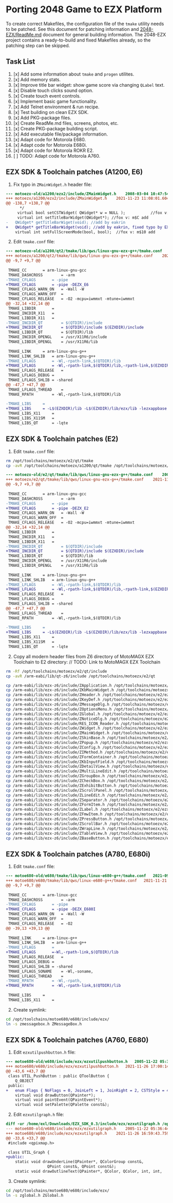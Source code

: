 Porting 2048 Game to EZX Platform
=================================

To create correct Makefiles, the configuration file of the `tmake` utility needs to be patched. See this document for patching information and [2048-EZX/ReadMe.md](../2048-EZX/ReadMe.md) document for general building information. The 2048-EZX project contains a ready-to-build and fixed Makefiles already, so the patching step can be skipped.

## Task List

1. [x] Add some information about `tmake` and `progen` utilites.
2. [x] Add memory stats.
3. [x] Improve title bar widget: show game score via changing `QLabel` text.
4. [x] Disable touch clicks sound option.
5. [x] Create touch event controls.
6. [x] Implement basic game functionality.
7. [x] Add Telnet environment & run recipe.
8. [x] Test building on clean EZX SDK.
9. [x] Add PKG-package files.
10. [x] Create ReadMe.md files, screens, photos, etc.
11. [x] Create PKG-package building script.
12. [x] Add executable file/package information.
13. [x] Adapt code for Motorola E680.
14. [x] Adapt code for Motorola E680i.
15. [x] Adapt code for Motorola ROKR E2.
16. [ ] TODO: Adapt code for Motorola A760.

## EZX SDK & Toolchain patches (A1200, E6)

1. Fix typo in `ZMainWidget.h` header file:

```diff
--- motoezx-old/a1200/ezx2/include/ZMainWidget.h	2008-03-04 10:47:54.000000000 +0600
+++ motoezx/a1200/ezx2/include/ZMainWidget.h	2021-11-23 11:08:01.604360408 +0700
@@ -138,7 +138,7 @@
	  */
	 virtual bool setCSTWidget( QWidget* w = NULL );           //fox v: m8
	 virtual int setTitleBarWidget(QWidget*); //fox v: m$C add
-	QWidget* getTitleBarWiget(void); //add by eakrin
+	QWidget* getTitleBarWidget(void); //add by eakrin, fixed typo by EXL
	virtual int setFullScreenMode(bool, bool);  //fox v: m$10 add
```

2. Edit `tmake.conf` file:

```diff
--- motoezx-old/a1200/qt2/tmake/lib/qws/linux-gnu-ezx-g++/tmake.conf	2008-01-12 18:44:10.000000000 +0600
+++ motoezx/a1200/qt2/tmake/lib/qws/linux-gnu-ezx-g++/tmake.conf	2021-11-23 11:15:10.063079065 +0700
@@ -9,7 +9,7 @@
 
 TMAKE_CC		= arm-linux-gnu-gcc
 TMAKE_DASHCROSS		= -arm
-TMAKE_CFLAGS		= -pipe 
+TMAKE_CFLAGS		= -pipe -DEZX_E6
 TMAKE_CFLAGS_WARN_ON	= -Wall -W
 TMAKE_CFLAGS_WARN_OFF	=
 TMAKE_CFLAGS_RELEASE	= -O2 -mcpu=iwmmxt -mtune=iwmmxt
@@ -32,14 +32,14 @@
 TMAKE_LIBDIR		=
 TMAKE_INCDIR_X11	= 
 TMAKE_LIBDIR_X11	= 
-TMAKE_INCDIR_QT		= $(QTDIR)/include
+TMAKE_INCDIR_QT		= $(QTDIR)/include $(EZXDIR)/include
 TMAKE_LIBDIR_QT		= $(QTDIR)/lib
 TMAKE_INCDIR_OPENGL	= /usr/X11R6/include
 TMAKE_LIBDIR_OPENGL	= /usr/X11R6/lib
 
 TMAKE_LINK		= arm-linux-gnu-g++
 TMAKE_LINK_SHLIB	= arm-linux-gnu-g++
-TMAKE_LFLAGS		= -Wl,-rpath-link,$(QTDIR)/lib
+TMAKE_LFLAGS		= -Wl,-rpath-link,$(QTDIR)/lib,-rpath-link,$(EZXDIR)/lib
 TMAKE_LFLAGS_RELEASE	=
 TMAKE_LFLAGS_DEBUG	=
 TMAKE_LFLAGS_SHLIB	= -shared
@@ -47,7 +47,7 @@
 TMAKE_LFLAGS_THREAD	=
 TMAKE_RPATH		= -Wl,-rpath-link,$(QTDIR)/lib
 
-TMAKE_LIBS		= 
+TMAKE_LIBS		= -L$(EZXDIR)/lib -L$(EZXDIR)/lib/ezx/lib -lezxappbase
 TMAKE_LIBS_X11		= 
 TMAKE_LIBS_X11SM	= 
 TMAKE_LIBS_QT		= -lqte
```

## EZX SDK & Toolchain patches (E2)

1. Edit `tmake.conf` file:

```sh
rm /opt/toolchains/motoezx/e2/qt/tmake
cp -avR /opt/toolchains/motoezx/a1200/qt/tmake /opt/toolchains/motoezx/e2/qt/tmake
```

```diff
--- motoezx-old/e2/qt/tmake/lib/qws/linux-gnu-ezx-g++/tmake.conf	2008-01-12 18:44:10.000000000 +0600
+++ motoezx/e2/qt/tmake/lib/qws/linux-gnu-ezx-g++/tmake.conf	2021-11-23 11:23:40.459701145 +0700
@@ -9,7 +9,7 @@
 
 TMAKE_CC		= arm-linux-gnu-gcc
 TMAKE_DASHCROSS		= -arm
-TMAKE_CFLAGS		= -pipe 
+TMAKE_CFLAGS		= -pipe -DEZX_E2
 TMAKE_CFLAGS_WARN_ON	= -Wall -W
 TMAKE_CFLAGS_WARN_OFF	=
 TMAKE_CFLAGS_RELEASE	= -O2 -mcpu=iwmmxt -mtune=iwmmxt
@@ -32,14 +32,14 @@
 TMAKE_LIBDIR		=
 TMAKE_INCDIR_X11	= 
 TMAKE_LIBDIR_X11	= 
-TMAKE_INCDIR_QT		= $(QTDIR)/include
+TMAKE_INCDIR_QT		= $(QTDIR)/include $(EZXDIR)/include
 TMAKE_LIBDIR_QT		= $(QTDIR)/lib
 TMAKE_INCDIR_OPENGL	= /usr/X11R6/include
 TMAKE_LIBDIR_OPENGL	= /usr/X11R6/lib
 
 TMAKE_LINK		= arm-linux-gnu-g++
 TMAKE_LINK_SHLIB	= arm-linux-gnu-g++
-TMAKE_LFLAGS		= -Wl,-rpath-link,$(QTDIR)/lib
+TMAKE_LFLAGS		= -Wl,-rpath-link,$(QTDIR)/lib,-rpath-link,$(EZXDIR)/lib
 TMAKE_LFLAGS_RELEASE	=
 TMAKE_LFLAGS_DEBUG	=
 TMAKE_LFLAGS_SHLIB	= -shared
@@ -47,7 +47,7 @@
 TMAKE_LFLAGS_THREAD	=
 TMAKE_RPATH		= -Wl,-rpath-link,$(QTDIR)/lib
 
-TMAKE_LIBS		= 
+TMAKE_LIBS		= -L$(EZXDIR)/lib -L$(EZXDIR)/lib/ezx/lib -lezxappbase -lezxrichedit
 TMAKE_LIBS_X11		= 
 TMAKE_LIBS_X11SM	= 
 TMAKE_LIBS_QT		= -lqte
```

2. Copy all modern header files from Z6 directory of MotoMAGX EZX Toolchain to E2 directory:
// TODO: Link to MotoMAGX EZX Toolchain

```sh
rm -Rf /opt/toolchains/motoezx/e2/qt/include
cp -avR /arm-eabi/lib/qt-z6/include /opt/toolchains/motoezx/e2/qt

cp /arm-eabi/lib/ezx-z6/include/ZApplication.h /opt/toolchains/motoezx/e2/ezx/include/
cp /arm-eabi/lib/ezx-z6/include/ZKbMainWidget.h /opt/toolchains/motoezx/e2/ezx/include/
cp /arm-eabi/lib/ezx-z6/include/ZHeader.h /opt/toolchains/motoezx/e2/ezx/include/
cp /arm-eabi/lib/ezx-z6/include/ZKeyDef.h /opt/toolchains/motoezx/e2/ezx/include/
cp /arm-eabi/lib/ezx-z6/include/ZMessageDlg.h /opt/toolchains/motoezx/e2/ezx/include/
cp /arm-eabi/lib/ezx-z6/include/ZOptionsMenu.h /opt/toolchains/motoezx/e2/ezx/include/
cp /arm-eabi/lib/ezx-z6/include/ZGlobal.h /opt/toolchains/motoezx/e2/ezx/include/
cp /arm-eabi/lib/ezx-z6/include/ZNoticeDlg.h /opt/toolchains/motoezx/e2/ezx/include/
cp /arm-eabi/lib/ezx-z6/include/RES_ICON_Reader.h /opt/toolchains/motoezx/e2/ezx/include/
cp /arm-eabi/lib/ezx-z6/include/ZWidget.h /opt/toolchains/motoezx/e2/ezx/include/
cp /arm-eabi/lib/ezx-z6/include/ZMainWidget.h /opt/toolchains/motoezx/e2/ezx/include/
cp /arm-eabi/lib/ezx-z6/include/ZSkinBase.h /opt/toolchains/motoezx/e2/ezx/include/
cp /arm-eabi/lib/ezx-z6/include/ZPopup.h /opt/toolchains/motoezx/e2/ezx/include/
cp /arm-eabi/lib/ezx-z6/include/ZConfig.h /opt/toolchains/motoezx/e2/ezx/include/
cp /arm-eabi/lib/ezx-z6/include/ZIMethod.h /opt/toolchains/motoezx/e2/ezx/include/
cp /arm-eabi/lib/ezx-z6/include/ZFormContainer.h /opt/toolchains/motoezx/e2/ezx/include/
cp /arm-eabi/lib/ezx-z6/include/ZKbInputField.h /opt/toolchains/motoezx/e2/ezx/include/
cp /arm-eabi/lib/ezx-z6/include/ZDetailView.h /opt/toolchains/motoezx/e2/ezx/include/
cp /arm-eabi/lib/ezx-z6/include/ZMultiLineEdit.h /opt/toolchains/motoezx/e2/ezx/include/
cp /arm-eabi/lib/ezx-z6/include/ZGroupBox.h /opt/toolchains/motoezx/e2/ezx/include/
cp /arm-eabi/lib/ezx-z6/include/ZCheckBox.h /opt/toolchains/motoezx/e2/ezx/include/
cp /arm-eabi/lib/ezx-z6/include/ZExhibitButton.h /opt/toolchains/motoezx/e2/ezx/include/
cp /arm-eabi/lib/ezx-z6/include/ZScrollPanel.h /opt/toolchains/motoezx/e2/ezx/include/
cp /arm-eabi/lib/ezx-z6/include/ZLineEdit.h /opt/toolchains/motoezx/e2/ezx/include/
cp /arm-eabi/lib/ezx-z6/include/ZSeparator.h /opt/toolchains/motoezx/e2/ezx/include/
cp /arm-eabi/lib/ezx-z6/include/ZFormItem.h /opt/toolchains/motoezx/e2/ezx/include/
cp /arm-eabi/lib/ezx-z6/include/ZLabel.h /opt/toolchains/motoezx/e2/ezx/include/
cp /arm-eabi/lib/ezx-z6/include/ZFmwItem.h /opt/toolchains/motoezx/e2/ezx/include/
cp /arm-eabi/lib/ezx-z6/include/ZPressButton.h /opt/toolchains/motoezx/e2/ezx/include/
cp /arm-eabi/lib/ezx-z6/include/ZScrollBar.h /opt/toolchains/motoezx/e2/ezx/include/
cp /arm-eabi/lib/ezx-z6/include/ZWrapLine.h /opt/toolchains/motoezx/e2/ezx/include/
cp /arm-eabi/lib/ezx-z6/include/ZTableView.h /opt/toolchains/motoezx/e2/ezx/include/
cp /arm-eabi/lib/ezx-z6/include/ZBaseButton.h /opt/toolchains/motoezx/e2/ezx/include/
```

## EZX SDK & Toolchain patches (A780, E680i)

1. Edit `tmake.conf` file:

```diff
--- motoe680-old/e680/tmake/lib/qws/linux-e680-g++/tmake.conf	2021-09-01 09:42:21.000000000 +0700
+++ motoe680/e680/tmake/lib/qws/linux-e680-g++/tmake.conf	2021-11-21 04:28:26.097524240 +0700
@@ -9,7 +9,7 @@
 
 TMAKE_CC		= arm-linux-gcc
 TMAKE_DASHCROSS		= -arm
-TMAKE_CFLAGS		= -pipe 
+TMAKE_CFLAGS		= -pipe -DEZX_E680I
 TMAKE_CFLAGS_WARN_ON	= -Wall -W
 TMAKE_CFLAGS_WARN_OFF	=
 TMAKE_CFLAGS_RELEASE	= -O2
@@ -39,13 +39,13 @@
 
 TMAKE_LINK		= arm-linux-g++
 TMAKE_LINK_SHLIB	= arm-linux-g++
-TMAKE_LFLAGS		=
+TMAKE_LFLAGS		=-Wl,-rpath-link,$(QTDIR)/lib
 TMAKE_LFLAGS_RELEASE	=
 TMAKE_LFLAGS_DEBUG	=
 TMAKE_LFLAGS_SHLIB	= -shared
 TMAKE_LFLAGS_SONAME	= -Wl,-soname,
 TMAKE_LFLAGS_THREAD	=
-TMAKE_RPATH		= -Wl,-rpath,
+TMAKE_RPATH		= -Wl,-rpath-link,$(QTDIR)/lib
 
 TMAKE_LIBS		= 
 TMAKE_LIBS_X11		= 
```

2. Create symlink:

```sh
cd /opt/toolchains/motoe680/e680/include/ezx/
ln -s zmessagebox.h ZMessageBox.h
```

## EZX SDK & Toolchain patches (A760, E680)

1. Edit `ezxutilpushbutton.h` file:

```diff
--- motoe680-old/e680/include/ezx/ezxutilpushbutton.h	2005-11-22 05:37:22.000000000 +0600
+++ motoe680/e680/include/ezx/ezxutilpushbutton.h	2021-11-26 17:00:14.303070430 +0700
@@ -43,6 +43,7 @@
 class UTIL_PushButton : public QToolButton {
	Q_OBJECT
 public:
+	enum Flags { NoFlags = 0, JoinLeft = 1, JoinRight = 2, CSTStyle = 4, DialogCSTStyle = 8 };
	virtual void drawButton(QPainter*);
	virtual void paintEvent(QPaintEvent*);
	virtual void setPalette(QPalette const&);
```

2. Edit `ezxutilgraph.h` file:

```diff
diff -ur /home/exl/Downloads/EZX_SDK_0.3/include/ezx/ezxutilgraph.h /opt/toolchains/motoe680/e680/include/ezx/ezxutilgraph.h
--- motoe680-old/e680/include/ezx/ezxutilgraph.h	2005-11-22 05:36:44.000000000 +0600
+++ motoe680/e680/include/ezx/ezxutilgraph.h	2021-11-26 16:59:43.759738497 +0700
@@ -33,6 +33,7 @@
 #include <qpixmap.h>

 class UTIL_Graph {
+public:
	static void drawUnderLine(QPainter*, QColorGroup const&,
				  QPoint const&, QPoint const&);
	static void drawOutlineText(QPainter*, QColor, QColor, int, int,
```

3. Create symlink:

```sh
cd /opt/toolchains/motoe680/e680/include/ezx/
ln -s zglobal.h ZGlobal.h
```
